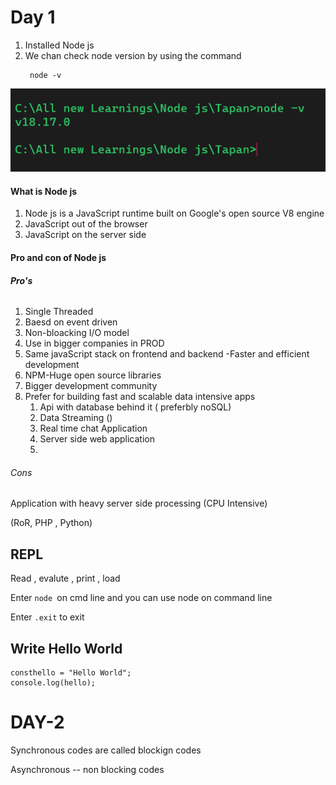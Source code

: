 # Day 1

1. Installed Node js
2. We chan check node version by using the command
   ```
    node -v
   ```

![1690719721714](image/Readme/1690719721714.png)

#### What is Node js

1. Node js is a JavaScript runtime built on Google's open source V8 engine
2. JavaScript out of the browser
3. JavaScript on the server side

#### Pro and con of Node js

###### **Pro's**

1. Single Threaded
2. Baesd on event driven
3. Non-bloacking I/O model
4. Use in bigger companies in PROD
5. Same javaScript stack on frontend and backend -Faster and efficient development
6. NPM-Huge open source libraries
7. Bigger development community
8. Prefer for building fast and scalable data intensive apps
   1. Api with database behind it ( preferbly noSQL)
   2. Data Streaming ()
   3. Real time chat Application
   4. Server side web application
   5.

###### Cons

Application with heavy server side processing (CPU Intensive)

(RoR, PHP , Python)

## REPL

Read , evalute , print , load

Enter `node `on cmd line and you can use node on command line

Enter `.exit` to exit

## Write Hello World

```
consthello = "Hello World";
console.log(hello);
```

# DAY-2

Synchronous codes are called blockign codes

Asynchronous -- non blocking codes
